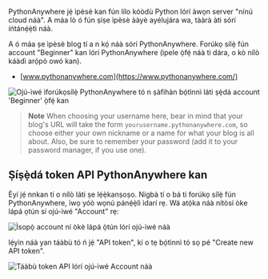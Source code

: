 PythonAnywhere jẹ́ ìpèsè kan fún lílo kóòdù Python lórí àwọn server "nínú cloud náà". A máa lò ó fún ṣíṣe ìpèsè ààyè ayélujára wa, tààrà àti sórí íńtánẹ́ẹ̀tì náà.

A ó máa ṣe ìpèsè blog tí a n kọ́ náà sórí PythonAnywhere. Forúkọ sílẹ̀ fún account "Beginner" kan lórí PythonAnywhere (ìpele ọ̀fẹ́ náà ti dára, o kò nílò káàdì arọ́pò owó kan).

* [www.pythonanywhere.com](https://www.pythonanywhere.com/)

![Ojú-ìwé ìforúkọsílẹ̀ PythonAnywhere tó n ṣàfihàn bọ́tìnnì láti ṣẹ̀dá account 'Beginner' ọ̀fẹ́ kan](../deploy/images/pythonanywhere_beginner_account_button.png)

> **Note** When choosing your username here, bear in mind that your blog's URL will take the form `yourusername.pythonanywhere.com`, so choose either your own nickname or a name for what your blog is all about. Also, be sure to remember your password (add it to your password manager, if you use one).

## Ṣíṣẹ̀dá token API PythonAnywhere kan

Èyí jẹ́ nnkan tí o nílò láti ṣe lẹ́ẹ̀kanṣoṣo. Nígbà tí o bá ti forúkọ sílẹ̀ fún PythonAnywhere, ìwọ yóò wọnú pánẹ́ẹ̀lì ìdarí rẹ. Wá atọ́ka náà nítòsí òke lápá ọtún sí ojú-ìwé "Account" rẹ:

![Ìsopọ̀ account ní òkè lápá ọ̀tún lórí ojú-ìwé náà](../deploy/images/pythonanywhere_account.png)

lẹ́yìn náà yan táàbù tó ń jẹ́ "API token", kí o tẹ bọ́tìnnì tó sọ pé "Create new API token".

![Táàbù token API lórí ojú-ìwé Account náà](../deploy/images/pythonanywhere_create_api_token.png)